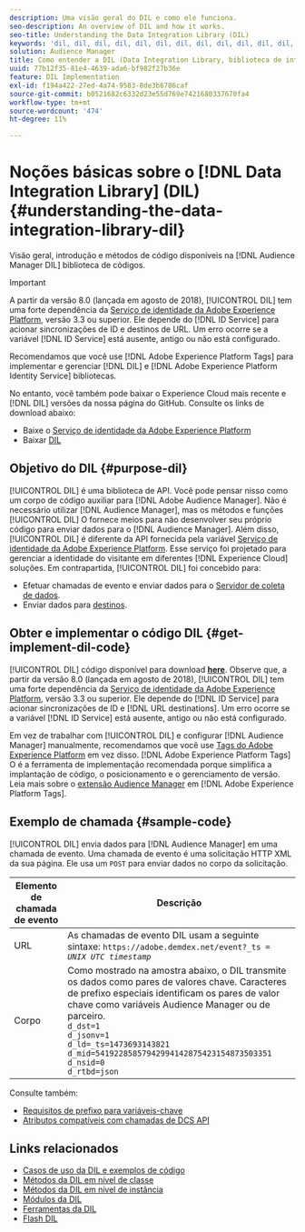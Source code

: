 ```yaml
---
description: Uma visão geral do DIL e como ele funciona.
seo-description: An overview of DIL and how it works.
seo-title: Understanding the Data Integration Library (DIL)
keywords: 'dil, dil, dil, dil, dil, dil, dil, dil, dil, dil, dil, dil, dil, dil, dil, dil, dil, dil, dil, dil, dil, dil, dil, dil, dil, dil, dil, dil, dil, dil, dil, dil, dil, dil, l, '
solution: Audience Manager
title: Como entender a DIL (Data Integration Library, biblioteca de integração de dados)
uuid: 77b12f35-81e4-4639-ada6-bf982f27b36e
feature: DIL Implementation
exl-id: f194a422-27ed-4a74-9583-8de3b6786caf
source-git-commit: b0521682c6332d23e55d769e7421680337670fa4
workflow-type: tm+mt
source-wordcount: '474'
ht-degree: 11%

---
```


# Noções básicas sobre o [!DNL Data Integration Library] (DIL){#understanding-the-data-integration-library-dil}

Visão geral, introdução e métodos de código disponíveis na [!DNL Audience Manager DIL] biblioteca de códigos.

>[!IMPORTANT]
>
>A partir da versão 8.0 (lançada em agosto de 2018), [!UICONTROL DIL] tem uma forte dependência da [Serviço de identidade da Adobe Experience Platform](https://experienceleague.adobe.com/docs/id-service/using/home.html), versão 3.3 ou superior. Ele depende do [!DNL ID Service] para acionar sincronizações de ID e destinos de URL. Um erro ocorre se a variável [!DNL ID Service] está ausente, antigo ou não está configurado.
>
>Recomendamos que você use [!DNL Adobe Experience Platform Tags] para implementar e gerenciar [!DNL DIL] e [!DNL Adobe Experience Platform Identity Service] bibliotecas.

No entanto, você também pode baixar o Experience Cloud mais recente e [!DNL DIL] versões da nossa página do GitHub. Consulte os links de download abaixo:

* Baixe o [Serviço de identidade da Adobe Experience Platform](https://github.com/Adobe-Marketing-Cloud/id-service/releases)
* Baixar [DIL](https://github.com/Adobe-Marketing-Cloud/dil/releases)

## Objetivo do DIL {#purpose-dil}

[!UICONTROL DIL] é uma biblioteca de API. Você pode pensar nisso como um corpo de código auxiliar para [!DNL Adobe Audience Manager]. Não é necessário utilizar [!DNL Audience Manager], mas os métodos e funções [!UICONTROL DIL] O fornece meios para não desenvolver seu próprio código para enviar dados para o [!DNL Audience Manager]. Além disso, [!UICONTROL DIL] é diferente da API fornecida pela variável [Serviço de identidade da Adobe Experience Platform](https://experienceleague.adobe.com/docs/id-service/using/home.html). Esse serviço foi projetado para gerenciar a identidade do visitante em diferentes [!DNL Experience Cloud] soluções. Em contrapartida, [!UICONTROL DIL] foi concebido para:

* Efetuar chamadas de evento e enviar dados para o [Servidor de coleta de dados](../reference/system-components/components-data-collection.md).
* Enviar dados para [destinos](../features/destinations/destinations.md).

## Obter e implementar o código DIL {#get-implement-dil-code}

[!UICONTROL DIL] código disponível para download **[here](https://github.com/Adobe-Marketing-Cloud/dil/releases)**. Observe que, a partir da versão 8.0 (lançada em agosto de 2018), [!UICONTROL DIL] tem uma forte dependência da [Serviço de identidade da Adobe Experience Platform](https://experienceleague.adobe.com/docs/id-service/using/home.html), versão 3.3 ou superior. Ele depende do [!DNL ID Service] para acionar sincronizações de ID e [!DNL URL destinations]. Um erro ocorre se a variável [!DNL ID Service] está ausente, antigo ou não está configurado.

Em vez de trabalhar com [!UICONTROL DIL] e configurar [!DNL Audience Manager] manualmente, recomendamos que você use [Tags do Adobe Experience Platform](https://experienceleague.adobe.com/docs/experience-platform/tags/home.html) em vez disso. [!DNL Adobe Experience Platform Tags] O é a ferramenta de implementação recomendada porque simplifica a implantação de código, o posicionamento e o gerenciamento de versão. Leia mais sobre o [extensão Audience Manager](https://experienceleague.adobe.com/docs/experience-platform/tags/extensions/adobe/audience-manager/overview.html) em [!DNL Adobe Experience Platform Tags].

## Exemplo de chamada {#sample-code}

[!UICONTROL DIL] envia dados para [!DNL Audience Manager] em uma chamada de evento. Uma chamada de evento é uma solicitação HTTP XML da sua página. Ele usa um `POST` para enviar dados no corpo da solicitação.

| Elemento de chamada de evento | Descrição |
|--- |--- |
| URL | As chamadas de evento DIL usam a seguinte sintaxe: `https://adobe.demdex.net/event?_ts =` *`UNIX UTC timestamp`* |
| Corpo | Como mostrado na amostra abaixo, o DIL transmite os dados como pares de valores chave. Caracteres de prefixo especiais identificam os pares de valor chave como variáveis Audience Manager ou de parceiro.<br>`d_dst=1`<br>`d_jsonv=1`<br>`d_ld=_ts=1473693143821`<br>`d_mid=54192285857942994142875423154873503351`<br>`d_nsid=0`<br>`d_rtbd=json`<br> |

Consulte também:
* [Requisitos de prefixo para variáveis-chave](../features/traits/trait-variable-prefixes.md)
* [Atributos compatíveis com chamadas de DCS API](../api/dcs-intro/dcs-api-reference/dcs-keys.md)

## Links relacionados

* [Casos de uso da DIL e exemplos de código](/help/using/dil/dil-use-cases.md)
* [Métodos da DIL em nível de classe ](/help/using/dil/dil-class-overview/dil-start.md)
* [Métodos da DIL em nível de instância](/help/using/dil/dil-instance-methods.md)
* [Módulos da DIL](/help/using/dil/dil-modules.md)
* [Ferramentas da DIL](/help/using/dil/dil-tools.md)
* [Flash DIL](/help/using/dil/dil-flash.md)
